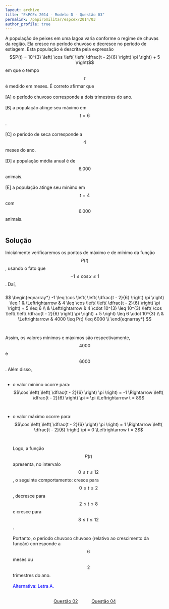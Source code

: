 ```yaml
---
layout: archive
title: "EsPCEx 2014 - Modelo D - Questão 03"
permalink: /papiromilitar/espcex/2014/03
author_profile: true
---
```


A população de peixes em uma lagoa varia conforme o regime de chuvas da região. Ela cresce no período chuvoso e decresce no período de estiagem. Esta população é descrita pela expressão $$P(t) = 10^{3} \left( \cos \left( \left( \dfrac{t - 2}{6} \right) \pi \right) + 5 \right)$$ em que o tempo $$t$$ é medido em meses. É correto afirmar que <br /><br />
[A] o período chuvoso corresponde a dois trimestres do ano. <br /><br />
[B] a população atinge seu máximo em $$t = 6$$. <br /><br />
[C] o período de seca corresponde a $$4$$ meses do ano. <br /><br />
[D] a população média anual é de $$6.000$$ animais. <br /><br />
[E] a população atinge seu mínimo em $$t = 4$$ com $$6.000$$ animais. <br /><br />

## Solução

Inicialmente verificaremos os pontos de máximo e de mínimo da função $$P(t)$$, usando o fato que $$-1 \leq \cos x \leq 1$$. Daí, <br /><br />
$$
\begin{eqnarray*}
-1 \leq \cos \left( \left( \dfrac{t - 2}{6} \right) \pi \right) \leq 1 & \Leftrightarrow & 4 \leq \cos \left( \left( \dfrac{t - 2}{6} \right) \pi \right) + 5 \leq 6 \\
& \Leftrightarrow & 4 \cdot 10^{3} \leq 10^{3} \left( \cos \left( \left( \dfrac{t - 2}{6} \right) \pi \right) + 5 \right) \leq 6 \cdot 10^{3} \\
& \Leftrightarrow & 4000 \leq P(t) \leq 6000 \\
\end{eqnarray*}
$$ <br /><br />
Assim, os valores mínimos e máximos são respectivamente, $$4000$$ e $$6000$$. Além disso, <br /><br />
* o valor mínimo ocorre para: $$\cos \left( \left( \dfrac{t - 2}{6} \right) \pi \right) = -1 \Rightarrow \left( \dfrac{t - 2}{6} \right) \pi = \pi \Leftrightarrow t = 8$$ <br /><br />
* o valor máximo ocorre para: $$\cos \left( \left( \dfrac{t - 2}{6} \right) \pi \right) = 1 \Rightarrow \left( \dfrac{t - 2}{6} \right) \pi = 0 \Leftrightarrow t = 2$$ <br /><br />
Logo, a função $$P(t)$$ apresenta, no intervalo $$0 \leq t \leq 12$$, o seguinte comportamento: cresce para $$0 \leq t \leq 2$$, decresce para $$2 \leq t \leq 8$$ e cresce para $$8 \leq t \leq 12$$. <br /><br />
Portanto, o período chuvoso chuvoso (relativo ao crescimento da função) corresponde a $$6$$ meses ou $$2$$ trimestres do ano. <br /><br />
<font color="blue">Alternativa: Letra A.</font> <br /><br />
<center>
<a href="/papiromilitar/espcex/2014/02">Questão 02</a> &nbsp;&nbsp;&nbsp;&nbsp;&nbsp;&nbsp;&nbsp;&nbsp;&nbsp; <a href="/papiromilitar/espcex/2014/04">Questão 04</a>
</center>
